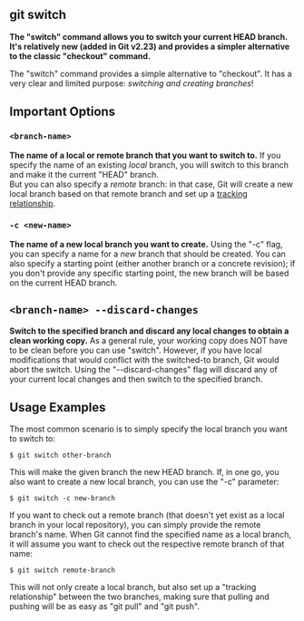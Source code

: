 git switch
--

**The "switch" command allows you to switch your current HEAD branch. It's relatively new (added in Git v2.23) and provides a simpler alternative to the classic "checkout" command.**

The "switch" command provides a simple alternative to "checkout". It has a very clear and limited purpose: *switching and creating branches*!

Important Options
-----------------

### `<branch-name>`

**The name of a local or remote branch that you want to switch to.** If you specify the name of an existing *local* branch, you will switch to this branch and make it the current "HEAD" branch.\
But you can also specify a *remote* branch: in that case, Git will create a new local branch based on that remote branch and set up a [tracking relationship](https://www.git-tower.com/learn/git/faq/track-remote-upstream-branch).

### `-c <new-name>`

**The name of a new local branch you want to create.** Using the "-c" flag, you can specify a name for a *new* branch that should be created. You can also specify a starting point (either another branch or a concrete revision); if you don't provide any specific starting point, the new branch will be based on the current HEAD branch.

## `<branch-name> --discard-changes`

**Switch to the specified branch and discard any local changes to obtain a clean working copy.** As a general rule, your working copy does NOT have to be clean before you can use "switch". However, if you have local modifications that would conflict with the switched-to branch, Git would abort the switch. Using the "--discard-changes" flag will discard any of your current local changes and then switch to the specified branch.

Usage Examples
--------------

The most common scenario is to simply specify the local branch you want to switch to:

```
$ git switch other-branch
```

This will make the given branch the new HEAD branch. If, in one go, you also want to create a new local branch, you can use the "-c" parameter:

```
$ git switch -c new-branch
```

If you want to check out a remote branch (that doesn't yet exist as a local branch in your local repository), you can simply provide the remote branch's name. When Git cannot find the specified name as a local branch, it will assume you want to check out the respective remote branch of that name:

```
$ git switch remote-branch
```

This will not only create a local branch, but also set up a "tracking relationship" between the two branches, making sure that pulling and pushing will be as easy as "git pull" and "git push".
